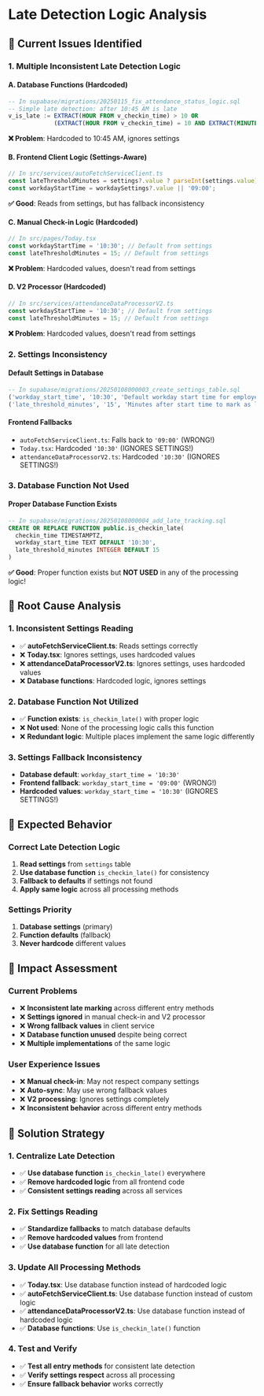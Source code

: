# Late Detection Logic Analysis

## 🎯 **Current Issues Identified**

### **1. Multiple Inconsistent Late Detection Logic**

#### **A. Database Functions (Hardcoded)**
```sql
-- In supabase/migrations/20250115_fix_attendance_status_logic.sql
-- Simple late detection: after 10:45 AM is late
v_is_late := EXTRACT(HOUR FROM v_checkin_time) > 10 OR 
             (EXTRACT(HOUR FROM v_checkin_time) = 10 AND EXTRACT(MINUTE FROM v_checkin_time) > 45);
```
**❌ Problem**: Hardcoded to 10:45 AM, ignores settings

#### **B. Frontend Client Logic (Settings-Aware)**
```typescript
// In src/services/autoFetchServiceClient.ts
const lateThresholdMinutes = settings?.value ? parseInt(settings.value) : 15;
const workdayStartTime = workdaySettings?.value || '09:00';
```
**✅ Good**: Reads from settings, but has fallback inconsistency

#### **C. Manual Check-in Logic (Hardcoded)**
```typescript
// In src/pages/Today.tsx
const workdayStartTime = '10:30'; // Default from settings
const lateThresholdMinutes = 15; // Default from settings
```
**❌ Problem**: Hardcoded values, doesn't read from settings

#### **D. V2 Processor (Hardcoded)**
```typescript
// In src/services/attendanceDataProcessorV2.ts
const workdayStartTime = '10:30'; // Default from settings
const lateThresholdMinutes = 15; // Default from settings
```
**❌ Problem**: Hardcoded values, doesn't read from settings

### **2. Settings Inconsistency**

#### **Default Settings in Database**
```sql
-- In supabase/migrations/20250108000003_create_settings_table.sql
('workday_start_time', '10:30', 'Default workday start time for employees', 'attendance', 'string', true),
('late_threshold_minutes', '15', 'Minutes after start time to mark as late', 'attendance', 'number', true),
```

#### **Frontend Fallbacks**
- `autoFetchServiceClient.ts`: Falls back to `'09:00'` (WRONG!)
- `Today.tsx`: Hardcoded `'10:30'` (IGNORES SETTINGS!)
- `attendanceDataProcessorV2.ts`: Hardcoded `'10:30'` (IGNORES SETTINGS!)

### **3. Database Function Not Used**

#### **Proper Database Function Exists**
```sql
-- In supabase/migrations/20250108000004_add_late_tracking.sql
CREATE OR REPLACE FUNCTION public.is_checkin_late(
  checkin_time TIMESTAMPTZ,
  workday_start_time TEXT DEFAULT '10:30',
  late_threshold_minutes INTEGER DEFAULT 15
)
```
**✅ Good**: Proper function exists but **NOT USED** in any of the processing logic!

## 🎯 **Root Cause Analysis**

### **1. Inconsistent Settings Reading**
- ✅ **autoFetchServiceClient.ts**: Reads settings correctly
- ❌ **Today.tsx**: Ignores settings, uses hardcoded values
- ❌ **attendanceDataProcessorV2.ts**: Ignores settings, uses hardcoded values
- ❌ **Database functions**: Hardcoded logic, ignores settings

### **2. Database Function Not Utilized**
- ✅ **Function exists**: `is_checkin_late()` with proper logic
- ❌ **Not used**: None of the processing logic calls this function
- ❌ **Redundant logic**: Multiple places implement the same logic differently

### **3. Settings Fallback Inconsistency**
- **Database default**: `workday_start_time = '10:30'`
- **Frontend fallback**: `workday_start_time = '09:00'` (WRONG!)
- **Hardcoded values**: `workday_start_time = '10:30'` (IGNORES SETTINGS!)

## 🎯 **Expected Behavior**

### **Correct Late Detection Logic**
1. **Read settings** from `settings` table
2. **Use database function** `is_checkin_late()` for consistency
3. **Fallback to defaults** if settings not found
4. **Apply same logic** across all processing methods

### **Settings Priority**
1. **Database settings** (primary)
2. **Function defaults** (fallback)
3. **Never hardcode** different values

## 🎯 **Impact Assessment**

### **Current Problems**
- ❌ **Inconsistent late marking** across different entry methods
- ❌ **Settings ignored** in manual check-in and V2 processor
- ❌ **Wrong fallback values** in client service
- ❌ **Database function unused** despite being correct
- ❌ **Multiple implementations** of the same logic

### **User Experience Issues**
- ❌ **Manual check-in**: May not respect company settings
- ❌ **Auto-sync**: May use wrong fallback values
- ❌ **V2 processing**: Ignores settings completely
- ❌ **Inconsistent behavior** across different entry methods

## 🎯 **Solution Strategy**

### **1. Centralize Late Detection**
- ✅ **Use database function** `is_checkin_late()` everywhere
- ✅ **Remove hardcoded logic** from all frontend code
- ✅ **Consistent settings reading** across all services

### **2. Fix Settings Reading**
- ✅ **Standardize fallbacks** to match database defaults
- ✅ **Remove hardcoded values** from frontend
- ✅ **Use database function** for all late detection

### **3. Update All Processing Methods**
- ✅ **Today.tsx**: Use database function instead of hardcoded logic
- ✅ **autoFetchServiceClient.ts**: Use database function instead of custom logic
- ✅ **attendanceDataProcessorV2.ts**: Use database function instead of hardcoded logic
- ✅ **Database functions**: Use `is_checkin_late()` function

### **4. Test and Verify**
- ✅ **Test all entry methods** for consistent late detection
- ✅ **Verify settings respect** across all processing
- ✅ **Ensure fallback behavior** works correctly
